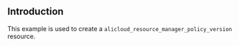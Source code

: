 ## Introduction

This example is used to create a `alicloud_resource_manager_policy_version` resource.
